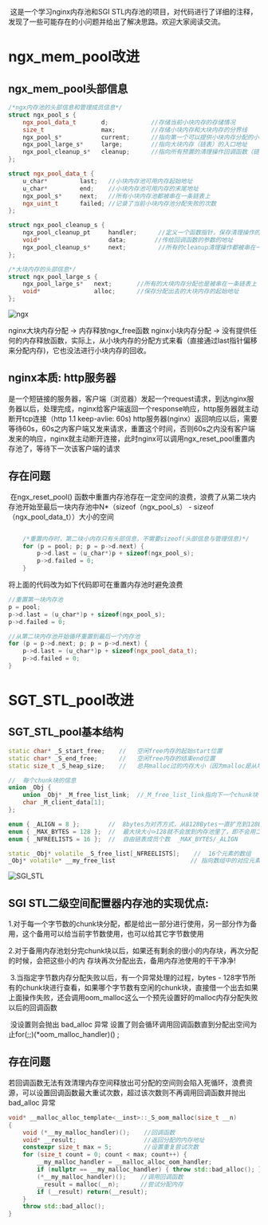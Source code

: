 ​		这是一个学习nginx内存池和SGI STL内存池的项目，对代码进行了详细的注释，发现了一些可能存在的小问题并给出了解决思路。欢迎大家阅读交流。

# ngx_mem_pool改进

## ngx_mem_pool头部信息

```c++
/*ngx内存池的头部信息和管理成员信息*/
struct ngx_pool_s {
	ngx_pool_data_t       d;			//存储当前小块内存的存储情况
	size_t                max;			//存储小块内存和大块内存的分界线
	ngx_pool_s*			  current;      //指向第一个可以提供小块内存分配的小块内存池
	ngx_pool_large_s*	  large;		//指向大块内存（链表）的入口地址
	ngx_pool_cleanup_s*	  cleanup;		//指向所有预置的清理操作回调函数（链表）的入口
};

struct ngx_pool_data_t {
	u_char*			last;	//小块内存池可用内存起始地址
	u_char*			end;	//小块内存池可用内存的末尾地址
	ngx_pool_s*		next;	//所有小块内存池都被串在一条链表上
	ngx_uint_t      failed; //记录了当前小块内存池分配失败的次数
};

struct ngx_pool_cleanup_s {
	ngx_pool_cleanup_pt		handler; 	  //定义一个函数指针，保存清理操作的回调函数
	void*					data;   	 //传给回调函数的参数的地址
	ngx_pool_cleanup_s*		next;   	  //所有的cleanup清理操作都被串在一条链表上
};

/*大块内存的头部信息*/
struct ngx_pool_large_s {
	ngx_pool_large_s*	next;		//所有的大块内存分配也是被串在一条链表上
	void*				alloc;		//保存分配出去的大块内存的起始地址
};
```

![ngx](D:\我的资料\项目\mem_pool\ngx.png)

nginx大块内存分配 -> 内存释放ngx_free函数
nginx小块内存分配 -> 没有提供任何的内存释放函数，实际上，从小块内存的分配方式来看（直接通过last指针偏移来分配内存)，它也没法进行小块内存的回收。

## nginx本质: http服务器

​		是一个短链接的服务器，客户端（浏览器）发起一个request请求，到达nginx服务器以后，处理完成，nginx给客户端返回一个response响应，http服务器就主动断开tcp连接（http 1.1 keep-avlie: 60s)
​		http服务器(nginx）返回响应以后，需要等待60s，60s之内客户端又发来请求，重置这个时间，否则60s之内没有客户端发来的响应，nginx就主动断开连接，此时nginx可以调用ngx_reset_pool重置内存池了，等待下一次该客户端的请求

## 存在问题

​	在ngx_reset_pool() 函数中重置内存池存在一定空间的浪费，浪费了从第二块内存池开始至最后一块内存池中N*（sizeof（ngx_pool_s） -  sizeof（ngx_pool_data_t））大小的空间

```c++

	/*重置内存时，第二块小内存只有头部信息，不需要sizeof(头部信息与管理信息)*/
	for (p = pool; p; p = p->d.next) {
		p->d.last = (u_char*)p + sizeof(ngx_pool_s);
		p->d.failed = 0;
	}
```

将上面的代码改为如下代码即可在重置内存池时避免浪费

```c++
//重置第一块内存池
p = pool;
p->d.last = (u_char*)p + sizeof(ngx_pool_s);
p->d.failed = 0;

//从第二块内存池开始循环重置到最后一个内存池
for (p = p->d.next; p; p = p->d.next) {
	p->d.last = (u_char*)p + sizeof(ngx_pool_data_t);
	p->d.failed = 0;
}
```
# SGT_STL_pool改进

## SGT_STL_pool基本结构

```c++
static char* _S_start_free;    //   空闲free内存的起始start位置 
static char* _S_end_free;      //   空闲free内存的结束end位置 
static size_t _S_heap_size;    //   总共malloc过的内存大小（因为malloc是从堆heap上请求的，所以叫heapsize）

//  每个chunk块的信息
union _Obj { 
	union _Obj* _M_free_list_link;  //_M_free_list_link指向下一个chunk块
	char _M_client_data[1];			
};

enum { _ALIGN = 8 };		//  8bytes为对齐方式，从8128Bytes一直扩充到128Bytes
enum { _MAX_BYTES = 128 };	//  最大块大小>128就不会放到内存池里了，即不会用二级空间配置器，用一级空间配置器
enum { _NFREELISTS = 16 };  //  自由链表成员个数  _MAX_BYTES/_ALIGN

static _Obj* volatile _S_free_list[_NFREELISTS];	//  16个元素的数组  
_Obj* volatile* __my_free_list 					   // 指向数组中的对应元素
```

![SGI_STL](D:\我的资料\项目\mem_pool\SGI_STL.png)

## SGI STL二级空间配置器内存池的实现优点:

​	1.对于每一个字节数的chunk块分配，都是给出一部分进行使用，另一部分作为备用，这个备用可以给当前字节数使用，也可以给其它字节数使用

​	2.对于备用内存池划分完chunk块以后，如果还有剩余的很小的内存块，再次分配的时候，会把这些小的内
存块再次分配出去，备用内存池使用的干干净净!

​	3.当指定字节数内存分配失败以后，有一个异常处理的过程，bytes - 128字节所有的chunk块进行查看，如果哪个字节数有空闲的chunk块，直接借一个出去
​	如果上面操作失败，还会调用oom_malloc这么一个预先设置好的malloc内存分配失败以后的回调函数

​	没设置则会抛出 bad_alloc 异常
设置了则会循环调用回调函数直到分配出空间为止for(;;)(*oom_malloc_handler)() ;

## 存在问题

​	若回调函数无法有效清理内存空间释放出可分配的空间则会陷入死循环，浪费资源，可以设置回调函数最大重试次数，超过该次数则不再调用回调函数并抛出 bad_alloc 异常

```c++
void* __malloc_alloc_template<__inst>::_S_oom_malloc(size_t __n)
{
    void (*__my_malloc_handler)();    //回调函数
    void* __result;                   //返回分配的内存地址
    constexpr size_t max = 5;         //设置重复尝试次数
    for (size_t count = 0; count < max; count++) {
        __my_malloc_handler = __malloc_alloc_oom_handler;
        if (nullptr == __my_malloc_handler) { throw std::bad_alloc(); }
        (*__my_malloc_handler)();    //调用回调函数
        __result = malloc(__n);      //尝试分配内存
        if (__result) return(__result);
    }
    throw std::bad_alloc();
}

```

